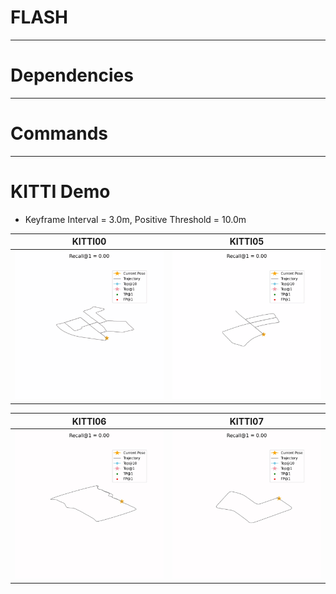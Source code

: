 # FLASH
---


# Dependencies
---


# Commands
---


# KITTI Demo
- Keyframe Interval = 3.0m, Positive Threshold = 10.0m

| KITTI00 | KITTI05 |
|----------------|----------------|
| ![GIF 1](fig/00.gif) | ![GIF 2](fig/05.gif) |

| KITTI06 | KITTI07 |
|------------|--------------|
| ![GIF 1](fig/06.gif) | ![GIF 2](fig/07.gif) |
